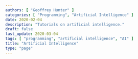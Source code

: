 ```yaml
---
authors: [ "Geoffrey Hunter" ]
categories: [ "Programming", "Artificial Intelligence" ]
date: 2020-02-04
description: "Tutorials on artificial intelligence."
draft: false
last_update: 2020-03-04
tags: [ "programming", "artificial intelligence", "AI" ]
title: "Artificial Intelligence"
type: "page"
---
```


